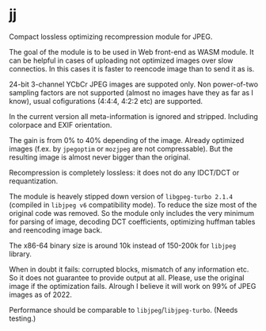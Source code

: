 # jj

Compact lossless optimizing recompression module for JPEG.

The goal of the module is to be used in Web front-end as WASM module. It can be helpful in cases of uploading not optimized images over slow connectios.  In this cases it is faster to reencode image than to send it as is.

24-bit 3-channel YCbCr JPEG images are suppoted only. Non power-of-two sampling factors are not supported (almost no images have they as far as I know), usual cofigurations (4:4:4, 4:2:2 etc) are supported.

In the current version all meta-information is ignored and stripped. Including colorpace and EXIF orientation.

The gain is from 0% to 40% depending of the image. Already optimized images (f.ex. by `jpegoptim` or `mozjpeg` are not compressable). But the resulting image is almost never bigger than the original.

Recompression is completely lossless: it does not do any IDCT/DCT or requantization.

The module is heavely stipped down version of `libgpeg-turbo 2.1.4` (compiled in `libjpeg v6` compatibility mode). To reduce the size most of the original code was removed. So the module only includes the very minimum for parsing of image, decoding DCT coefficients, optimizing huffman tables and reencoding image back.

The x86-64 binary size is around 10k instead of 150-200k for `libjpeg` library.

When in doubt it fails: corrupted blocks, mismatch of any information etc. So it does not guarantee to provide output at all. Please, use the original image if the optimization fails. Alrough I believe it will work on 99% of JPEG images as of 2022.

Performance should be comparable to `libjpeg`/`libjpeg-turbo`. (Needs testing.)

